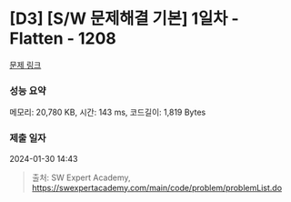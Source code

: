 # [D3] [S/W 문제해결 기본] 1일차 - Flatten - 1208 

[문제 링크](https://swexpertacademy.com/main/code/problem/problemDetail.do?contestProbId=AV139KOaABgCFAYh) 

### 성능 요약

메모리: 20,780 KB, 시간: 143 ms, 코드길이: 1,819 Bytes

### 제출 일자

2024-01-30 14:43



> 출처: SW Expert Academy, https://swexpertacademy.com/main/code/problem/problemList.do